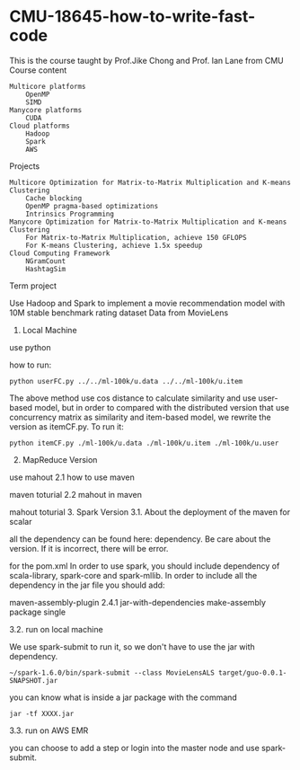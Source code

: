 ﻿# CMU-18645-how-to-write-fast-code

This is the course taught by Prof.Jike Chong and Prof. Ian Lane from CMU
Course content

    Multicore platforms
        OpenMP
        SIMD
    Manycore platforms
        CUDA
    Cloud platforms
        Hadoop
        Spark
        AWS

Projects

    Multicore Optimization for Matrix-to-Matrix Multiplication and K-means Clustering
        Cache blocking
        OpenMP pragma-based optimizations
        Intrinsics Programming
    Manycore Optimization for Matrix-to-Matrix Multiplication and K-means Clustering
        For Matrix-to-Matrix Multiplication, achieve 150 GFLOPS
        For K-means Clustering, achieve 1.5x speedup
    Cloud Computing Framework
        NGramCount
        HashtagSim

Term project

Use Hadoop and Spark to implement a movie recommendation model with 10M stable benchmark rating dataset
Data from MovieLens
1. Local Machine

use python

how to run:

    python userFC.py ../../ml-100k/u.data ../../ml-100k/u.item

The above method use cos distance to calculate similarity and use user-based model, but in order to compared with the distributed version that use concurrency matrix as similarity and item-based model, we rewrite the version as itemCF.py. To run it:

    python itemCF.py ./ml-100k/u.data ./ml-100k/u.item ./ml-100k/u.user

2. MapReduce Version

use mahout
2.1 how to use maven

maven toturial
2.2 mahout in maven

mahout toturial
3. Spark Version
3.1. About the deployment of the maven for scalar

all the dependency can be found here: dependency. Be care about the version. If it is incorrect, there will be error.

for the pom.xml In order to use spark, you should include dependency of scala-library, spark-core and spark-mllib. In order to include all the dependency in the jar file you should add:

<plugin>
    <artifactId>maven-assembly-plugin</artifactId>
    <version>2.4.1</version>
    <configuration>
        <descriptorRefs>
            <descriptorRef>jar-with-dependencies</descriptorRef>
        </descriptorRefs>
    </configuration>
    <executions>
        <execution>
            <id>make-assembly</id>
            <phase>package</phase>
            <goals>
                <goal>single</goal>
            </goals>
        </execution>
    </executions>
</plugin>

3.2. run on local machine

We use spark-submit to run it, so we don't have to use the jar with dependency.

    ~/spark-1.6.0/bin/spark-submit --class MovieLensALS target/guo-0.0.1-SNAPSHOT.jar

you can know what is inside a jar package with the command

    jar -tf XXXX.jar

3.3. run on AWS EMR

you can choose to add a step or login into the master node and use spark-submit.
